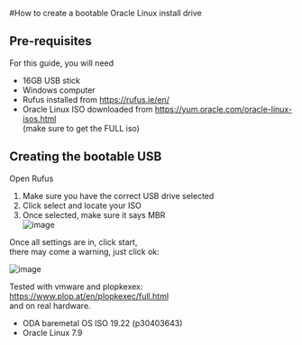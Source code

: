 #How to create a bootable Oracle Linux install drive
## Pre-requisites
For this guide, you will need  
- 16GB USB stick
- Windows computer
- Rufus installed from https://rufus.ie/en/
- Oracle Linux ISO downloaded from https://yum.oracle.com/oracle-linux-isos.html  
  (make sure to get the FULL iso)

## Creating the bootable USB
Open Rufus  
1. Make sure you have the correct USB drive selected  
2. Click select and locate your ISO  
3. Once selected, make sure it says MBR  
![image](https://github.com/LarsHLunde/AssortedKnowledge/assets/5747758/7dc63ac1-0a3e-4bef-98c5-ca9d43f9cdf2)

Once all settings are in, click start,  
there may come a warning, just click ok:  

![image](https://github.com/LarsHLunde/AssortedKnowledge/assets/5747758/acbd2a98-2870-470f-950c-a17d783751fc)

Tested with vmware and plopkexex:  
https://www.plop.at/en/plopkexec/full.html  
and on real hardware.  
  
- ODA baremetal OS ISO 19.22 (p30403643)  
- Oracle Linux 7.9
